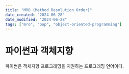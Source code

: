 ```yaml
---
title: "MRO (Method Resolution Order)"
date_created: "2024-06-28"
date_modified: "2024-06-28"
tags: ["mro", "oop", "object-oriented-programming"]
---
```


# 파이썬과 객체지향

파이썬은 객체지향 프로그래밍을 지원하는 프로그래밍 언어이다. 